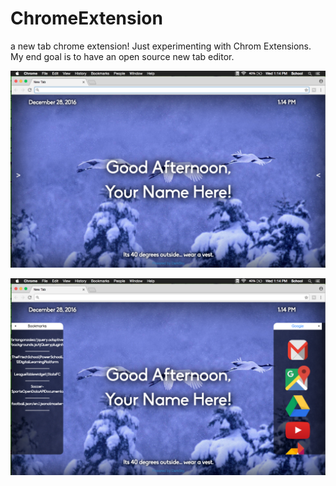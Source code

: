 # ChromeExtension
a new tab chrome extension!
Just experimenting with Chrom Extensions. My end goal is to have an open source new tab editor.


![alt tag](shot2.png)

![alt tag](shot1.png)